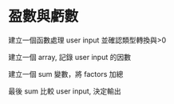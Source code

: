 # 盈數與虧數

建立一個函數處理 user input 並確認類型轉換與>0

建立一個 array, 記錄 user input 的因數

建立一個 sum 變數，將 factors 加總

最後 sum 比較 user input, 決定輸出
